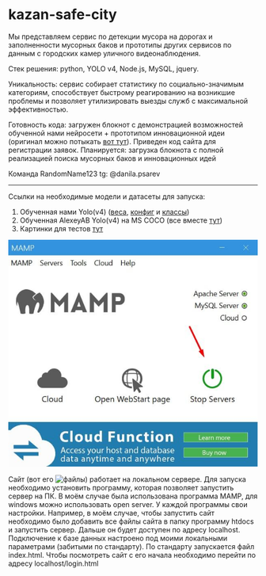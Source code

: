 # kazan-safe-city

Мы представляем сервис по детекции мусора на дорогах и заполненности мусорных баков и прототипы других сервисов по данным с городских камер уличного видеонаблюдения.

Стек решения: python, YOLO v4, Node.js, MySQL, jquery. 

Уникальность: сервис собирает статистику по социально-значимым категориям, способствует быстрому реагированию на возникшие проблемы и позволяет утилизировать выезды служб с максимальной эффективностью.

Готовность кода: загружен блокнот с демонстрацией возможностей обученной нами нейросети + прототипом инновационной идеи (оригинал можно потыкать [вот тут](https://colab.research.google.com/drive/1LmyxJ_Iw7oBvdloJ4mQ4XOzqbSvL2E_J#scrollTo=eF32itPA5tQH)). Приведен код сайта для регистрации заявок. 
Планируется: загрузка блокнота с полной реализацией поиска мусорных баков и инновационных идей

Команда RandomName123
tg: @danila.psarev

-------
Ссылки на необходимые модели и датасеты для запуска:
1) Обученная нами Yolo(v4) ([веса](https://drive.google.com/file/d/142cfyQvu-TBshoNDFHg8wA4Tu09tQS7x/view?usp=sharing), [конфиг](https://drive.google.com/file/d/1XrCOuRW_1hXxTDCACo4sB4yn610n40-O/view?usp=sharing) и [классы](https://drive.google.com/file/d/16yQydO6YRk_6Pte2jYgsjwi1ziLmIfWD/view?usp=sharing))
2) Обученная AlexeyAB Yolo(v4) на MS COCO (все вместе [тут](https://drive.google.com/drive/folders/1myqcAWoi_2dBmUax6LYcs_A9yMrPRFG1?usp=sharing))
3) Картинки для тестов [тут](https://drive.google.com/drive/folders/1ZRBzBZ3Qd_Cl4rcRlgjXzpOtiVvNIUsm?usp=sharing)

![mamp](pics/mamp.jpg)

Сайт (вот его ![файлы](site_requests/)) работает на локальном сервере. Для запуска необходимо установить программу, которая позволяет запустить сервер на ПК. В моём случае была использована программа MAMP, для windows можно использовать open server.
У каждой программы свои настройки. Например, в моём случае, чтобы запустить сайт необходимо было добавить все файлы сайта в папку программу htdocs и запустить сервер. Дальше он будет доступен по адресу localhost. Подключение к базе данных настроено под моими локальными параметрами (забитыми по стандарту).
По стандарту запускается файл index.html. Чтобы посмотреть сайт с его начала необходимо перейти по адресу localhost/login.html
